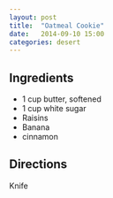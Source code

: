 ```yaml
---
layout: post
title:  "Oatmeal Cookie"
date:   2014-09-10 15:00
categories: desert
---
```


## Ingredients
- 1 cup butter, softened
- 1 cup white sugar
- Raisins
- Banana
- cinnamon

## Directions

Knife
